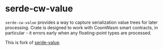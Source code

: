 # serde-cw-value

`serde-cw-value` provides a way to capture serialization value trees for later processing. Crate is designed to work with CosmWasm smart contracts,
in particular - it errors early when any floating-point types are processed.

This is fork of [serde-value](https://github.com/arcnmx/serde-value).


